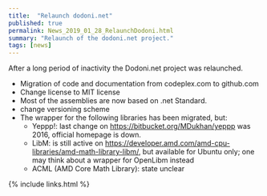```yaml
---
title:  "Relaunch dodoni.net"
published: true
permalink: News_2019_01_28_RelaunchDodoni.html
summary: "Relaunch of the dodoni.net project."
tags: [news]
---
```

 
After a long period of inactivity the Dodoni.net project was relaunched.

* Migration of code and documentation from codeplex.com to github.com 
* Change license to MIT license
* Most of the assemblies are now based on .net Standard.
* change versioning scheme
* The wrapper for the following libraries has been migrated, but:
  - Yeppp!: last change on https://bitbucket.org/MDukhan/yeppp was 2016, official homepage is down.
  - LibM: is still active on https://developer.amd.com/amd-cpu-libraries/amd-math-library-libm/, but available for Ubuntu only; one may think about a wrapper for OpenLibm instead
  - ACML (AMD Core Math Library): state unclear

{% include links.html %}
